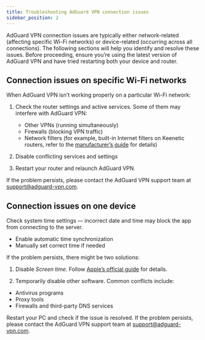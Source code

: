 ```yaml
---
title: Troubleshooting AdGuard VPN connection issues
sidebar_position: 2
---
```


AdGuard VPN connection issues are typically either network-related (affecting specific Wi-Fi networks) or device-related (occurring across all connections). The following sections will help you identify and resolve these issues. Before proceeding, ensure you’re using the latest version of AdGuard VPN and have tried restarting both your device and router.

## Connection issues on specific Wi-Fi networks

When AdGuard VPN isn’t working properly on a particular Wi-Fi network:

1. Check the router settings and active services. Some of them may interfere with AdGuard VPN:

    - Other VPNs (running simultaneously)
    - Firewalls (blocking VPN traffic)
    - Network filters (for example, built-in Internet filters on Keenetic routers, refer to the [manufacturer’s guide](https://help.keenetic.com/hc/en-us/articles/4415711575698-Content-filtering-and-ad-blocking-options) for details)

2. Disable conflicting services and settings

3. Restart your router and relaunch AdGuard VPN

If the problem persists, please contact the AdGuard VPN support team at support@adguard-vpn.com.

## Connection issues on one device

Check system time settings — incorrect date and time may block the app from connecting to the server.

- Enable automatic time synchronization
- Manually set correct time if needed

If the problem persists, there might be two solutions:

1. Disable _Screen time_. Follow [Apple’s official guide](https://support.apple.com/ru-ru/guide/mac-help/mchl7a0a2743/15.0/mac/15.0) for details.

2. Temporarily disable other software. Common conflicts include:

- Antivirus programs
- Proxy tools
- Firewalls and third-party DNS services

Restart your PC and check if the issue is resolved. If the problem persists, please contact the AdGuard VPN support team at support@adguard-vpn.com.
